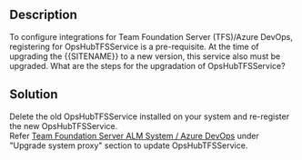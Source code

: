 ## Description

To configure integrations for Team Foundation Server (TFS)/Azure DevOps, registering for OpsHubTFSService is a pre-requisite. At the time of upgrading the {{SITENAME}} to a new version, this service also must be upgraded. What are the steps for the upgradation of OpsHubTFSService?

## Solution

Delete the old OpsHubTFSService installed on your system and re-register the new OpsHubTFSService.  
Refer [Team Foundation Server ALM System / Azure DevOps](../../../../manage/upgrade/post-migration-checklist.md#team-foundation-server-alm-system-azure-devops) under "Upgrade system proxy" section to update OpsHubTFSService.

